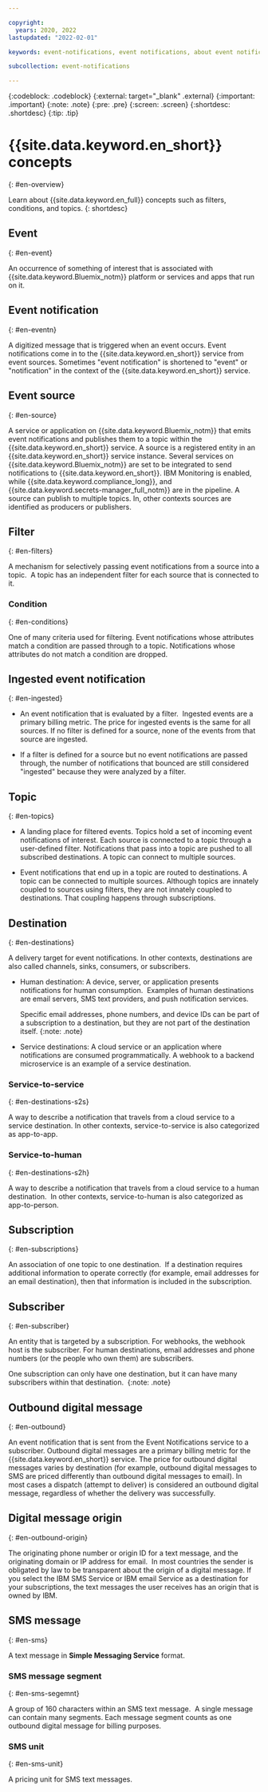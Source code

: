```yaml
---

copyright:
  years: 2020, 2022
lastupdated: "2022-02-01"

keywords: event-notifications, event notifications, about event notifications

subcollection: event-notifications

---
```


{:codeblock: .codeblock}
{:external: target="_blank" .external}
{:important: .important}
{:note: .note}
{:pre: .pre}
{:screen: .screen}
{:shortdesc: .shortdesc}
{:tip: .tip}


# {{site.data.keyword.en_short}} concepts
{: #en-overview}

Learn about {{site.data.keyword.en_full}} concepts such as filters, conditions, and topics.
{: shortdesc}

## Event
{: #en-event}

An occurrence of something of interest that is associated with {{site.data.keyword.Bluemix_notm}} platform or services and apps that run on it.  

## Event notification
{: #en-eventn}

A digitized message that is triggered when an event occurs. Event notifications come in to the {{site.data.keyword.en_short}} service from event sources. Sometimes "event notification" is shortened to "event" or "notification" in the context of the {{site.data.keyword.en_short}} service.

## Event source
{: #en-source}

A service or application on {{site.data.keyword.Bluemix_notm}} that emits event notifications and publishes them to a topic within the {{site.data.keyword.en_short}} service. A source is a registered entity in an {{site.data.keyword.en_short}} service instance. Several services on {{site.data.keyword.Bluemix_notm}} are set to be integrated to send notifications to {{site.data.keyword.en_short}}.
IBM Monitoring is enabled, while  {{site.data.keyword.compliance_long}}, and {{site.data.keyword.secrets-manager_full_notm}} are in the pipeline. A source can publish to multiple topics. In, other contexts sources are identified as producers or publishers.

## Filter
{: #en-filters}

A mechanism for selectively passing event notifications from a source into a topic.  A topic has an independent filter for each source that is connected to it. 

### Condition
{: #en-conditions}

One of many criteria used for filtering. Event notifications whose attributes match a condition are passed through to a topic. Notifications whose attributes do not match a condition are dropped.

## Ingested event notification
{: #en-ingested}

- An event notification that is evaluated by a filter.  Ingested events are a primary billing metric. The price for ingested events is the same for all sources. If no filter is defined for a  source, none of the events from that source are ingested. 

- If a filter is defined for a source but no event notifications are passed through, the number of notifications that bounced are still considered "ingested" because they were analyzed by a filter. 

## Topic
{: #en-topics}

- A landing place for filtered events. Topics hold a set of incoming event notifications of interest. Each source is connected to a topic through a user-defined filter. Notifications that pass into a topic are pushed to all subscribed destinations. A topic can connect to multiple sources. 

-  Event notifications that end up in a topic are routed to destinations. A topic can be connected to multiple sources. Although topics are innately coupled to sources using filters, they are not innately coupled to destinations. That coupling happens through subscriptions.

## Destination
{: #en-destinations}

A delivery target for event notifications. In other contexts, destinations are also called channels, sinks, consumers, or subscribers.

- Human destination: A device, server, or application presents notifications for human consumption.  Examples of human destinations are email servers, SMS text providers, and push notification services. 

   Specific email addresses, phone numbers, and device IDs can be part of a subscription to a destination, but they are not part of the destination itself.
   {:note: .note}
- Service destinations: A cloud service or an application where notifications are consumed programmatically. A webhook to a backend microservice is an example of a service destination.

### Service-to-service
{: #en-destinations-s2s}

A way to describe a notification that travels from a cloud service to a service destination. In other contexts, service-to-service is also categorized as app-to-app.

### Service-to-human
{: #en-destinations-s2h}

A way to describe a notification that travels from a cloud service to a human destination.  In other contexts, service-to-human is also categorized as app-to-person.

## Subscription
{: #en-subscriptions}

An association of one topic to one destination.  If a destination requires additional information to operate correctly (for example, email addresses for an email destination), then that information is included in the subscription.

## Subscriber
{: #en-subscriber}

An entity that is targeted by a subscription. For webhooks, the webhook host is the subscriber. For human destinations, email addresses and phone numbers (or the people who own them) are subscribers.

One subscription can only have one destination, but it can have many subscribers within that destination. 
{:note: .note}

## Outbound digital message
{: #en-outbound}

An event notification that is sent from the Event Notifications service to a subscriber. Outbound digital messages are a primary billing metric for the {{site.data.keyword.en_short}} service. The price for outbound digital messages varies by destination (for example, outbound digital messages to SMS are priced differently than outbound digital messages to email). In most cases a dispatch (attempt to deliver) is considered an outbound digital message, regardless of whether the delivery was successfully.

## Digital message origin
{: #en-outbound-origin}

The originating phone number or origin ID for a text message, and the originating domain or IP address for email.  In most countries the sender is obligated by law to be transparent about the origin of a digital message. If you select the IBM SMS Service or IBM email Service as a destination for your subscriptions, the text messages the user receives has an origin that is owned by IBM.   

## SMS message
{: #en-sms}

A text message in **Simple Messaging Service** format.

### SMS message segment
{: #en-sms-segemnt}

A group of 160 characters within an SMS text message.  A single message can contain many segments. Each message segment counts as one outbound digital message for billing purposes.

### SMS unit
{: #en-sms-unit}

A pricing unit for SMS text messages.
